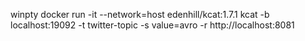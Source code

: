 winpty docker run -it --network=host edenhill/kcat:1.7.1 kcat -b localhost:19092  -t twitter-topic -s value=avro -r http://localhost:8081
